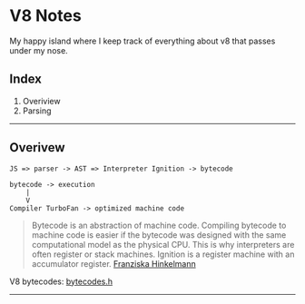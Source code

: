 # V8 Notes

My happy island where I keep track of everything about v8 that passes under my nose.

## Index

1. Overiview
2. Parsing

---

## Overivew

```
JS => parser -> AST => Interpreter Ignition -> bytecode

bytecode -> execution
    |
    V
Compiler TurboFan -> optimized machine code
```

> Bytecode is an abstraction of machine code. Compiling bytecode to machine code is easier if the bytecode was designed with the same computational model as the physical CPU. This is why interpreters are often register or stack machines. Ignition is a register machine with an accumulator register. [Franziska Hinkelmann][1]

V8 bytecodes: [bytecodes.h][2]

<!-- links -->

[1]: https://medium.com/dailyjs/understanding-v8s-bytecode-317d46c94775 'Franziska Hinkelmann'
[2]: https://github.com/v8/v8/blob/master/src/interpreter/bytecodes.h 'bytecodes.h'

<!-- [![Franziska Hinkelmann](https://medium.com/dailyjs/understanding-v8s-bytecode-317d46c94775)][1] -->

---
